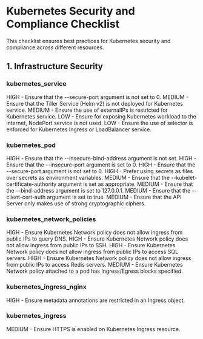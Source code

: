 # Kubernetes Security and Compliance Checklist
This checklist ensures best practices for Kubernetes security and compliance across different resources.

## 1. Infrastructure Security
### kubernetes_service
 HIGH - Ensure that the --secure-port argument is not set to 0.
 MEDIUM - Ensure that the Tiller Service (Helm v2) is not deployed for Kubernetes service.
 MEDIUM - Ensure the use of externalIPs is restricted for Kubernetes service.
 LOW - Ensure for exposing Kubernetes workload to the internet, NodePort service is not used.
 LOW - Ensure the use of selector is enforced for Kubernetes Ingress or LoadBalancer service.
### kubernetes_pod
 HIGH - Ensure that the --insecure-bind-address argument is not set.
 HIGH - Ensure that the --insecure-port argument is set to 0.
 HIGH - Ensure that the --secure-port argument is not set to 0.
 HIGH - Prefer using secrets as files over secrets as environment variables.
 MEDIUM - Ensure that the --kubelet-certificate-authority argument is set as appropriate.
 MEDIUM - Ensure that the --bind-address argument is set to 127.0.0.1.
 MEDIUM - Ensure that the --client-cert-auth argument is set to true.
 MEDIUM - Ensure that the API Server only makes use of strong cryptographic ciphers.
### kubernetes_network_policies
 HIGH - Ensure Kubernetes Network policy does not allow ingress from public IPs to query DNS.
 HIGH - Ensure Kubernetes Network policy does not allow ingress from public IPs to SSH.
 HIGH - Ensure Kubernetes Network policy does not allow ingress from public IPs to access SQL servers.
 HIGH - Ensure Kubernetes Network policy does not allow ingress from public IPs to access Redis servers.
 MEDIUM - Ensure Kubernetes Network policy attached to a pod has Ingress/Egress blocks specified.
### kubernetes_ingress_nginx
 HIGH - Ensure metadata annotations are restricted in an Ingress object.
### kubernetes_ingress
 MEDIUM - Ensure HTTPS is enabled on Kubernetes Ingress resource.
